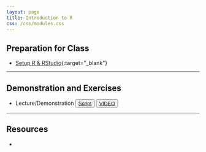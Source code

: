 ```yaml
---
layout: page
title: Introduction to R
css: /css/modules.css
---
```


## Preparation for Class

* [Setup R & RStudio](Setup/R_RStudio){:target="_blank"}

----

## Demonstration and Exercises

<ul>
  <li>Lecture/Demonstration <button type="button" class="btn btn-light btn-sm btn-space"><a href="IntroR/IntroRDemo.R">Script</a></button> <button type="button" class="btn btn-secondary btn-sm btn-space"><a href="https://transcripts.gotomeeting.com/#/s/07cdf73936083ba3e67eb302bd4c43589892eb2ac2f29589b4b88053ddb7a7d4">VIDEO</a></button></li>
</ul>

----

## Resources

* 